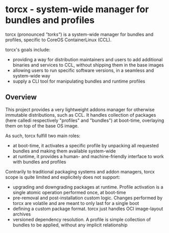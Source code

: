 # torcx - system-wide manager for bundles and profiles

torcx (pronounced _"torks"_) is a system-wide manager for bundles and profiles, specific to CoreOS ContainerLinux (CCL).

torcx's goals include:
* providing a way for distribution maintainers and users to add additional binaries and services to CCL, without shipping them in the base images
* allowing users to run specific software versions, in a seamless and system-wide way
* supply a CLI tool for manipulating bundles and runtime profiles

## Overview

This project provides a very lightweight addons manager for otherwise immutable distributions, such as CCL.
It handles collection of packages (here calledi respectively "profiles" and "bundles") at boot-time, overlaying them on top of the base OS image.

As such, torcx fulfill two main roles:
* at boot-time, it activates a specific profile by unpacking all requested bundles and making them available system-wide
* at runtime, it provides a human- and machine-friendly interface to work with bundles and profiles

Contrarily to traditional packaging systems and addon managers, torcx scope is quite limited and explicitely does not support:
* upgrading and downgrading packages at runtime. Profile activation is a single atomic operation performed once, at boot-time
* pre-removal and post-installation custom logic. Changes performed by torcx are volatile and are meant to only last for a single boot
* defining a custom package format. torcx just handles OCI image-layout archives
* versioned dependency resolution. A profile is simple collection of bundles to be applied, without any implicit relationship
